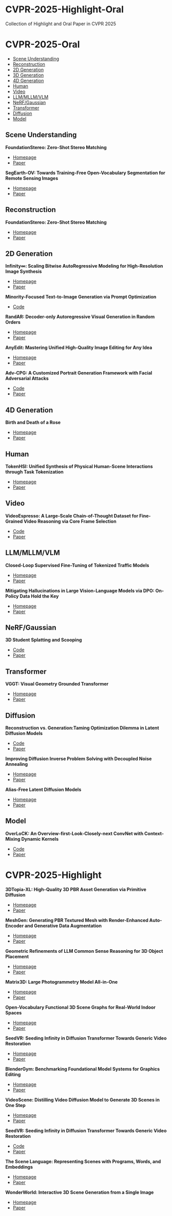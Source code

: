 # CVPR-2025-Highlight-Oral
Collection of Highlight and Oral Paper in CVPR 2025

# CVPR-2025-Oral

- [Scene Understanding](#SceneUnderstanding)
- [Reconstruction](#Reconstruction)
- [2D Generation](#2DGeneration)
- [3D Generation](#3DGeneration)
- [4D Generation](#4DGeneration)
- [Human](#Human)
- [Video](#Video)
- [LLM/MLLM/VLM](#MLLM)
- [NeRF/Gaussian](#NG)
- [Transformer](#Transformer)
- [Diffusion](#Diffusion)
- [Model](#Model)

## Scene Understanding
**FoundationStereo: Zero-Shot Stereo Matching**
- [Homepage](https://nvlabs.github.io/FoundationStereo/)
- [Paper](https://arxiv.org/abs/2501.09898)

**SegEarth-OV: Towards Training-Free Open-Vocabulary Segmentation for Remote Sensing Images**
- [Homepage](https://likyoo.github.io/SegEarth-OV/)
- [Paper](https://arxiv.org/abs/2410.01768)

## Reconstruction
**FoundationStereo: Zero-Shot Stereo Matching**
- [Homepage](https://zju3dv.github.io/murre/)
- [Paper](https://arxiv.org/abs/2503.14483)

## 2D Generation
**Infinity∞: Scaling Bitwise AutoRegressive Modeling for High-Resolution Image Synthesis**
- [Homepage](https://foundationvision.github.io/infinity.project/)
- [Paper](https://arxiv.org/abs/2412.04431)

**Minority-Focused Text-to-Image Generation via Prompt Optimization**
- [Code](https://github.com/soobin-um/MinorityPrompt)

**RandAR: Decoder-only Autoregressive Visual Generation in Random Orders**
- [Homepage](https://rand-ar.github.io/)
- [Paper](https://arxiv.org/abs/2412.01827)

**AnyEdit: Mastering Unified High-Quality Image Editing for Any Idea**
- [Homepage](https://dcd-anyedit.github.io/)
- [Paper](https://arxiv.org/abs/2411.15738)

**Adv-CPG: A Customized Portrait Generation Framework with Facial Adversarial Attacks**
- [Code](https://github.com/April-yy/Adv-CPG)
- [Paper](https://arxiv.org/abs/2503.08269)

## 4D Generation
**Birth and Death of a Rose**
- [Homepage](https://chen-geng.com/rose4d)
- [Paper](https://arxiv.org/abs/2412.05278)

## Human
**TokenHSI: Unified Synthesis of Physical Human-Scene Interactions through Task Tokenization**
- [Homepage](https://liangpan99.github.io/TokenHSI/)
- [Paper](https://arxiv.org/abs/2503.19901)

## Video
**VideoEspresso: A Large-Scale Chain-of-Thought Dataset for Fine-Grained Video Reasoning via Core Frame Selection**
- [Code](https://github.com/hshjerry/VideoEspresso)
- [Paper](https://arxiv.org/abs/2411.14794)

## LLM/MLLM/VLM
**Closed-Loop Supervised Fine-Tuning of Tokenized Traffic Models**
- [Homepage](https://zhejz.github.io/catk/)
- [Paper](https://arxiv.org/abs/2412.05334)

**Mitigating Hallucinations in Large Vision-Language Models via DPO: On-Policy Data Hold the Key**
- [Homepage](https://opa-dpo.github.io/)
- [Paper](https://arxiv.org/abs/2501.09695)

## NeRF/Gaussian
**3D Student Splatting and Scooping**
- [Code](https://github.com/realcrane/3D-student-splating-and-scooping)
- [Paper](https://arxiv.org/abs/2503.10148)

## Transformer
**VGGT: Visual Geometry Grounded Transformer**
- [Homepage](https://vgg-t.github.io/)
- [Paper](https://arxiv.org/abs/2503.11651)

## Diffusion
**Reconstruction vs. Generation:Taming Optimization Dilemma in Latent Diffusion Models**
- [Code](https://github.com/hustvl/LightningDiT)
- [Paper](https://arxiv.org/abs/2501.01423)

**Improving Diffusion Inverse Problem Solving with Decoupled Noise Annealing**
- [Homepage](https://daps-inverse-problem.github.io/)
- [Paper](https://arxiv.org/abs/2407.01521)

**Alias-Free Latent Diffusion Models**
- [Homepage](https://zhouyifan.net/AF-LDM-Page/)
- [Paper](https://arxiv.org/abs/2503.09419)

## Model
**OverLoCK: An Overview-first-Look-Closely-next ConvNet with Context-Mixing Dynamic Kernels**
- [Code](https://github.com/LMMMEng/OverLoCK)
- [Paper](https://arxiv.org/abs/2502.20087)

# CVPR-2025-Highlight

**3DTopia-XL: High-Quality 3D PBR Asset Generation via Primitive Diffusion**
- [Homepage](https://3dtopia.github.io/3DTopia-XL/)
- [Paper](https://arxiv.org/abs/2409.12957)

**MeshGen: Generating PBR Textured Mesh with Render-Enhanced Auto-Encoder and Generative Data Augmentation**
- [Homepage](https://heheyas.github.io/MeshGen/)
- [Paper](https://arxiv.org/abs/2505.04656)

**Geometric Refinements of LLM Common Sense Reasoning for 3D Object Placement**
- [Homepage](https://fireplace3d.github.io/)
- [Paper](https://arxiv.org/abs/2503.04919)

**Matrix3D: Large Photogrammetry Model All-in-One**
- [Homepage](https://nju-3dv.github.io/projects/matrix3d/)
- [Paper](https://arxiv.org/abs/2502.07685)
  
**Open-Vocabulary Functional 3D Scene Graphs for Real-World Indoor Spaces**
- [Homepage](https://openfungraph.github.io/)
- [Paper](https://arxiv.org/abs/2503.19199)

**SeedVR: Seeding Infinity in Diffusion Transformer Towards Generic Video Restoration**
- [Homepage](https://iceclear.github.io/projects/seedvr/)
- [Paper](https://arxiv.org/abs/2501.01320)

**BlenderGym: Benchmarking Foundational Model Systems for Graphics Editing**
- [Homepage]()
- [Paper](https://arxiv.org/abs/2504.01786)

**VideoScene: Distilling Video Diffusion Model to Generate 3D Scenes in One Step**
- [Homepage](https://hanyang-21.github.io/VideoScene/)
- [Paper](https://arxiv.org/abs/2504.01956)

**SeedVR: Seeding Infinity in Diffusion Transformer Towards Generic Video Restoration**
- [Code](https://github.com/JinLi998/CanonObjaverseDataset)
- [Paper]()

**The Scene Language: Representing Scenes with Programs, Words, and Embeddings**
- [Homepage](https://ai.stanford.edu/~yzzhang/projects/scene-language/)
- [Paper](https://arxiv.org/abs/2410.16770)

**WonderWorld: Interactive 3D Scene Generation from a Single Image**
- [Homepage](https://kovenyu.com/wonderworld/)
- [Paper](https://arxiv.org/abs/2406.09394)

